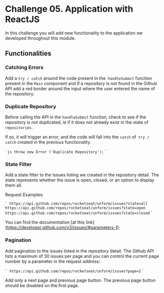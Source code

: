 # Challenge 05. Application with ReactJS

In this challenge you will add new functionality to the application we developed throughout this module.

## Functionalities

### Catching Errors

Add a `try / catch` around the code present in the` handleSubmit` function present in the `Main` component and if a repository is not found in the Github API add a red border around the input where the user entered the name of the repository.

### Duplicate Repository

Before calling the API in the `handleSubmit` function, check to see if the repository is not duplicated, ie if it does not already exist in the state of` repositories`.

If so, it will trigger an error, and the code will fall into the `catch` of` try / catch` created in the previous functionality.

`` `js
throw new Error ('Duplicate Repository');
`` `

### State Filter

Add a state filter to the Issues listing we created in the repository detail. The state represents whether the issue is open, closed, or an option to display them all.

Request Examples:

`` `
https://api.github.com/repos/rocketseat/unform/issues?state=all
https://api.github.com/repos/rocketseat/unform/issues?state=open
https://api.github.com/repos/rocketseat/unform/issues?state=closed
`` `

You can find the documentation [at this link] (https://developer.github.com/v3/issues/#parameters-1);

### Pagination

Add pagination to the issues listed in the repository detail. The Github API lists a maximum of 30 issues per page and you can control the current page number by a parameter in the request address:

`` `
https://api.github.com/repos/rocketseat/unform/issues?page=2
`` `

Add only a next page and previous page button. The previous page button should be disabled on the first page.
